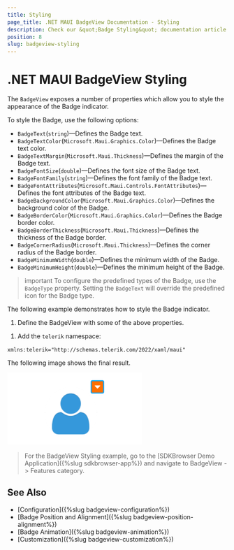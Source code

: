 ```yaml
---
title: Styling
page_title: .NET MAUI BadgeView Documentation - Styling
description: Check our &quot;Badge Styling&quot; documentation article for Telerik BadgeView for .NET MAUI
position: 8
slug: badgeview-styling
---
```


# .NET MAUI BadgeView Styling

The `BadgeView` exposes a number of properties which allow you to style the appearance of the Badge indicator.

To style the Badge, use the following options:

* `BadgeText`(`string`)&mdash;Defines the Badge text.
* `BadgeTextColor`(`Microsoft.Maui.Graphics.Color`)&mdash;Defines the Badge text color.
* `BadgeTextMargin`(`Microsoft.Maui.Thickness`)&mdash;Defines the margin of the Badge text.
* `BadgeFontSize`(`double`)&mdash;Defines the font size of the Badge text.
* `BadgeFontFamily`(`string`)&mdash;Defines the font family of the Badge text.
* `BadgeFontAttributes`(`Microsoft.Maui.Controls.FontAttributes`)&mdash;Defines the font attributes of the Badge text.
* `BadgeBackgroundColor`(`Microsoft.Maui.Graphics.Color`)&mdash;Defines the background color of the Badge.
* `BadgeBorderColor`(`Microsoft.Maui.Graphics.Color`)&mdash;Defines the Badge border color.
* `BadgeBorderThickness`(`Microsoft.Maui.Thickness`)&mdash;Defines the thickness of the Badge border.
* `BadgeCornerRadius`(`Microsoft.Maui.Thickness`)&mdash;Defines the corner radius of the Badge border.
* `BadgeMinimumWidth`(`double`)&mdash;Defines the minimum width of the Badge.
* `BadgeMinimumHeight`(`double`)&mdash;Defines the minimum height of the Badge.

>important To configure the predefined types of the Badge, use the `BadgeType` property. Setting the `BadgeText` will override the predefined icon for the Badge type.

The following example demonstrates how to style the Badge indicator.

1. Define the BadgeView with some of the above properties.

 <snippet id='badgeview-styling'/>

1. Add the `telerik` namespace:

 ```XAML
xmlns:telerik="http://schemas.telerik.com/2022/xaml/maui"
 ```

The following image shows the final result.

![Badge Styling](images/badgeview-badge-styling.png)

> For the BadgeView Styling example, go to the [SDKBrowser Demo Application]({%slug sdkbrowser-app%}) and navigate to BadgeView -> Features category.

## See Also

- [Configuration]({%slug badgeview-configuration%})
- [Badge Position and Alignment]({%slug badgeview-position-alignment%})
- [Badge Animation]({%slug badgeview-animation%})
- [Customization]({%slug badgeview-customization%})
